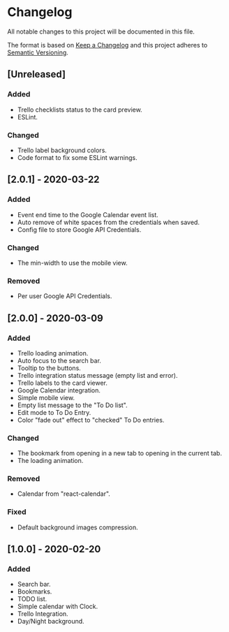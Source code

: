 # Changelog

All notable changes to this project will be documented in this file.

The format is based on [Keep a Changelog](http://keepachangelog.com/en/1.0.0/)
and this project adheres to [Semantic Versioning](http://semver.org/spec/v2.0.0.html).

## [Unreleased]

### Added

- Trello checklists status to the card preview.
- ESLint.

### Changed

- Trello label background colors.
- Code format to fix some ESLint warnings.

## [2.0.1] - 2020-03-22

### Added

- Event end time to the Google Calendar event list.
- Auto remove of white spaces from the credentials when saved.
- Config file to store Google API Credentials.

### Changed

- The min-width to use the mobile view.

### Removed

- Per user Google API Credentials.

## [2.0.0] - 2020-03-09

### Added

- Trello loading animation.
- Auto focus to the search bar.
- Tooltip to the buttons.
- Trello integration status message (empty list and error).
- Trello labels to the card viewer.
- Google Calendar integration.
- Simple mobile view.
- Empty list message to the "To Do list".
- Edit mode to To Do Entry.
- Color "fade out" effect to "checked" To Do entries.

### Changed

- The bookmark from opening in a new tab to opening in the current tab.
- The loading animation.

### Removed

- Calendar from "react-calendar".

### Fixed

- Default background images compression.

## [1.0.0] - 2020-02-20

### Added

- Search bar.
- Bookmarks.
- TODO list.
- Simple calendar with Clock.
- Trello Integration.
- Day/Night background.

